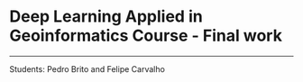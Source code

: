 # Deep Learning Applied in Geoinformatics Course - Final work
---

Students: Pedro Brito and Felipe Carvalho
